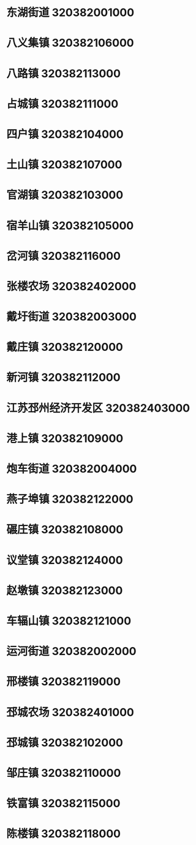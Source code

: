# 东湖街道 320382001000
# 八义集镇 320382106000
# 八路镇 320382113000
# 占城镇 320382111000
# 四户镇 320382104000
# 土山镇 320382107000
# 官湖镇 320382103000
# 宿羊山镇 320382105000
# 岔河镇 320382116000
# 张楼农场 320382402000
# 戴圩街道 320382003000
# 戴庄镇 320382120000
# 新河镇 320382112000
# 江苏邳州经济开发区 320382403000
# 港上镇 320382109000
# 炮车街道 320382004000
# 燕子埠镇 320382122000
# 碾庄镇 320382108000
# 议堂镇 320382124000
# 赵墩镇 320382123000
# 车辐山镇 320382121000
# 运河街道 320382002000
# 邢楼镇 320382119000
# 邳城农场 320382401000
# 邳城镇 320382102000
# 邹庄镇 320382110000
# 铁富镇 320382115000
# 陈楼镇 320382118000
